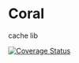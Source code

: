 # Coral

cache lib

[![Coverage Status](https://coveralls.io/repos/github/zhengkai/coral/badge.svg?branch=master)](https://coveralls.io/github/zhengkai/coral?branch=master)
